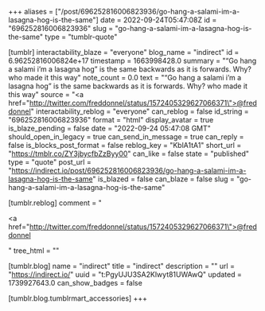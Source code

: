 +++
aliases = ["/post/696252816006823936/go-hang-a-salami-im-a-lasagna-hog-is-the-same"]
date = 2022-09-24T05:47:08Z
id = "696252816006823936"
slug = "go-hang-a-salami-im-a-lasagna-hog-is-the-same"
type = "tumblr-quote"

[tumblr]
interactability_blaze = "everyone"
blog_name = "indirect"
id = 6.96252816006824e+17
timestamp = 1663998428.0
summary = "“Go hang a salami i’m a lasagna hog” is the same backwards as it is forwards. Why? who made it this way"
note_count = 0.0
text = "&ldquo;Go hang a salami i&rsquo;m a lasagna hog&rdquo; is the same backwards as it is forwards. Why? who made it this way"
source = "<a href=\"http://twitter.com/freddonnel/status/1572405329627066371\">@freddonnel</a>"
interactability_reblog = "everyone"
can_reblog = false
id_string = "696252816006823936"
format = "html"
display_avatar = true
is_blaze_pending = false
date = "2022-09-24 05:47:08 GMT"
should_open_in_legacy = true
can_send_in_message = true
can_reply = false
is_blocks_post_format = false
reblog_key = "KblA1tA1"
short_url = "https://tmblr.co/ZY3jbycfbZzByy00"
can_like = false
state = "published"
type = "quote"
post_url = "https://indirect.io/post/696252816006823936/go-hang-a-salami-im-a-lasagna-hog-is-the-same"
is_blazed = false
can_blaze = false
slug = "go-hang-a-salami-im-a-lasagna-hog-is-the-same"

[tumblr.reblog]
comment = "<p><a href=\"http://twitter.com/freddonnel/status/1572405329627066371\">@freddonnel</a></p>"
tree_html = ""

[tumblr.blog]
name = "indirect"
title = "indirect"
description = ""
url = "https://indirect.io/"
uuid = "t:PgyUJU3SA2Klwyt81UWAwQ"
updated = 1739927643.0
can_show_badges = false

[tumblr.blog.tumblrmart_accessories]
+++
